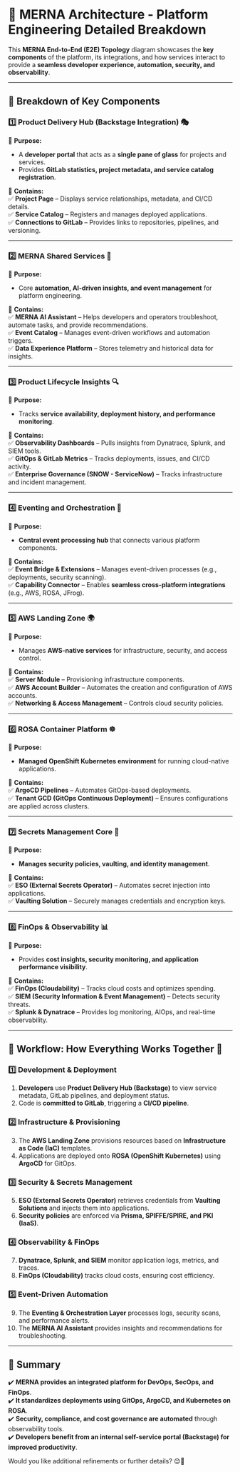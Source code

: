 # **📍 MERNA Architecture - Platform Engineering Detailed Breakdown**  

This **MERNA End-to-End (E2E) Topology** diagram showcases the **key components** of the platform, its integrations, and how services interact to provide a **seamless developer experience, automation, security, and observability**.  

---  

## **🔹 Breakdown of Key Components**  

### **1️⃣ Product Delivery Hub (Backstage Integration) 🎭**  
📌 **Purpose:**  
- A **developer portal** that acts as a **single pane of glass** for projects and services.  
- Provides **GitLab statistics, project metadata, and service catalog registration**.  

📌 **Contains:**  
✅ **Project Page** – Displays service relationships, metadata, and CI/CD details.  
✅ **Service Catalog** – Registers and manages deployed applications.  
✅ **Connections to GitLab** – Provides links to repositories, pipelines, and versioning.  

---  

### **2️⃣ MERNA Shared Services 🔄**  
📌 **Purpose:**  
- Core **automation, AI-driven insights, and event management** for platform engineering.  

📌 **Contains:**  
✅ **MERNA AI Assistant** – Helps developers and operators troubleshoot, automate tasks, and provide recommendations.  
✅ **Event Catalog** – Manages event-driven workflows and automation triggers.  
✅ **Data Experience Platform** – Stores telemetry and historical data for insights.  

---  

### **3️⃣ Product Lifecycle Insights 🔍**  
📌 **Purpose:**  
- Tracks **service availability, deployment history, and performance monitoring**.  

📌 **Contains:**  
✅ **Observability Dashboards** – Pulls insights from Dynatrace, Splunk, and SIEM tools.  
✅ **GitOps & GitLab Metrics** – Tracks deployments, issues, and CI/CD activity.  
✅ **Enterprise Governance (SNOW - ServiceNow)** – Tracks infrastructure and incident management.  

---  

### **4️⃣ Eventing and Orchestration 🚀**  
📌 **Purpose:**  
- **Central event processing hub** that connects various platform components.  

📌 **Contains:**  
✅ **Event Bridge & Extensions** – Manages event-driven processes (e.g., deployments, security scanning).  
✅ **Capability Connector** – Enables **seamless cross-platform integrations** (e.g., AWS, ROSA, JFrog).  

---  

### **5️⃣ AWS Landing Zone 🌍**  
📌 **Purpose:**  
- Manages **AWS-native services** for infrastructure, security, and access control.  

📌 **Contains:**  
✅ **Server Module** – Provisioning infrastructure components.  
✅ **AWS Account Builder** – Automates the creation and configuration of AWS accounts.  
✅ **Networking & Access Management** – Controls cloud security policies.  

---  

### **6️⃣ ROSA Container Platform ☸️**  
📌 **Purpose:**  
- **Managed OpenShift Kubernetes environment** for running cloud-native applications.  

📌 **Contains:**  
✅ **ArgoCD Pipelines** – Automates GitOps-based deployments.  
✅ **Tenant GCD (GitOps Continuous Deployment)** – Ensures configurations are applied across clusters.  

---  

### **7️⃣ Secrets Management Core 🔐**  
📌 **Purpose:**  
- **Manages security policies, vaulting, and identity management**.  

📌 **Contains:**  
✅ **ESO (External Secrets Operator)** – Automates secret injection into applications.  
✅ **Vaulting Solution** – Securely manages credentials and encryption keys.  

---  

### **8️⃣ FinOps & Observability 📊**  
📌 **Purpose:**  
- Provides **cost insights, security monitoring, and application performance visibility**.  

📌 **Contains:**  
✅ **FinOps (Cloudability)** – Tracks cloud costs and optimizes spending.  
✅ **SIEM (Security Information & Event Management)** – Detects security threats.  
✅ **Splunk & Dynatrace** – Provides log monitoring, AIOps, and real-time observability.  

---  

## **🔹 Workflow: How Everything Works Together 🚀**  

### **1️⃣ Development & Deployment**  
1. **Developers** use **Product Delivery Hub (Backstage)** to view service metadata, GitLab pipelines, and deployment status.  
2. Code is **committed to GitLab**, triggering a **CI/CD pipeline**.  

### **2️⃣ Infrastructure & Provisioning**  
3. The **AWS Landing Zone** provisions resources based on **Infrastructure as Code (IaC)** templates.  
4. Applications are deployed onto **ROSA (OpenShift Kubernetes)** using **ArgoCD** for GitOps.  

### **3️⃣ Security & Secrets Management**  
5. **ESO (External Secrets Operator)** retrieves credentials from **Vaulting Solutions** and injects them into applications.  
6. **Security policies** are enforced via **Prisma, SPIFFE/SPIRE, and PKI (IaaS)**.  

### **4️⃣ Observability & FinOps**  
7. **Dynatrace, Splunk, and SIEM** monitor application logs, metrics, and traces.  
8. **FinOps (Cloudability)** tracks cloud costs, ensuring cost efficiency.  

### **5️⃣ Event-Driven Automation**  
9. The **Eventing & Orchestration Layer** processes logs, security scans, and performance alerts.  
10. The **MERNA AI Assistant** provides insights and recommendations for troubleshooting.  

---  

## **📍 Summary**  
✔️ **MERNA provides an integrated platform for DevOps, SecOps, and FinOps**.  
✔️ **It standardizes deployments using GitOps, ArgoCD, and Kubernetes on ROSA**.  
✔️ **Security, compliance, and cost governance are automated** through observability tools.  
✔️ **Developers benefit from an internal self-service portal (Backstage) for improved productivity**.  

Would you like additional refinements or further details? 😊🚀  
